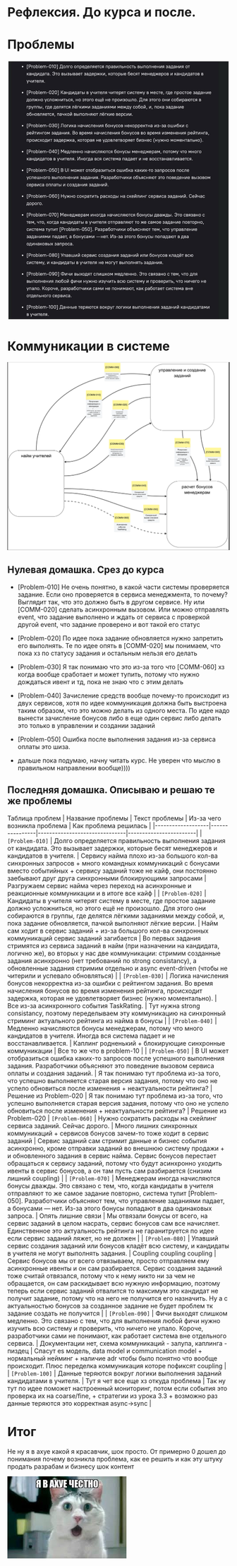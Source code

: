 # Рефлексия. До курса и после. 

# Проблемы
![image](./assets/problems.jpg)

# Коммуникации в системе
![image](./assets/comm.png)

## Нулевая домашка. Срез до курса

* [Problem-010] Не очень понятно, в какой части системы проверяется задание. Если оно проверяется в сервиса менеджмента, то почему? Выглядит так, что это должно быть в другом сервисе. Ну или [COMM-020] сделать асинхронным вызовом. Или можно отправлять event, что задание выполнено и ждать от сервиса с проверкой другой event, что задание проверено и вот такой его статус

* [Problem-020] По идее пока задание обновляется нужно запретить его выполнять. Те по идее опять в [COMM-020] мы понимаем, что пока хз по статусу задания и остальным нельзя его делать

* [Problem-030] Я так понимаю что это из-за того что [COMM-060] хз когда вообще сработает и может тупить, потому что нужно дождаться ивент и тд, пока не знаю что с этим делать

* [Problem-040] Зачисление средств вообще почему-то происходит из двух сервисов, хотя по идее коммуникация должна быть выстроена таким образом, что это можно делать из одного места. По идее надо вынести зачисление бонусов либо в еще один сервис либо делать это только в управлении и создании заданий

* [Problem-050] Ошибка после выполнения задания из-за сервиса оплаты это шиза.

* дальше пока подумаю, начну читать курс. Не уверен что мыслю в правильном направлении вообще))))

## Последняя домашка. Описываю и решаю те же проблемы


Таблица проблем
| Название проблемы | Текст проблемы | Из-за чего возникла проблема | Как проблема решилась |
|-------------------|----------------|-------------------------------|------------------------|
| `[Problem-010]`   | Долго определяется правильность выполнения задания от кандидата. Это вызывает задержки, которые бесят менеджеров и кандидатов в учителя. | Сервису найма плохо из-за большого кол-ва синхронных запросов + много командных коммуникаций с бонусами вместо событийных + сервису заданий тоже не кайф, они постоянно заебывают друг друга синхронными блокирующими запросами                               | Разгружаем сервис найма через переход на асинхронные и реакционные коммуникации и в итоге все кайф                       |
| `[Problem-020]`   | Кандидаты в учителя читерят систему в месте, где простое задание должно усложниться, но этого ещё не произошло. Для этого они собираются в группы, где делятся лёгкими заданиями между собой, и, пока задание обновляется, пачкой выполняют лёгкие версии. | Найм сам ходит в сервис заданий + из-за большого кол-ва синхронных коммуникаций сервис заданий загибается                              | Во первых задания стримятся из сервиса заданий в найм (при назначении на кандидата, логично же), во вторых у нас две коммуникации: стримим созданные задания асинхронно (нет требований по strong consistancy), а обновленные задания стримим отдельно и async event-driven (чтобы не читерили и успевало обновляться)                       |
| `[Problem-030]`   | Логика начисления бонусов некорректна из-за ошибки с рейтингом задания. Во время начисления бонусов во время изменения рейтинга, происходит задержка, которая не удовлетворяет бизнес (нужно моментально). | Все из-за асинхронного события TaskRating.                               |  Тут нужна strong consistancy, поэтому переделываем эту коммуникацию на синхронный стриминг актуального рейтинга из найма в бонусы                       |
| `[Problem-040]`   | Медленно начисляются бонусы менеджерам, потому что много кандидатов в учителя. Иногда вся система падает и не восстанавливается. | Каплинг родненький + блокирующие синхронные коммуникации                              | Все то же что в problem-10                       |
| `[Problem-050]`   | В UI может отобразиться ошибка каких-то запросов после успешного выполнения задания. Разработчики объясняют это поведение вызовом сервиса оплаты и создания заданий. | Я так понимаю тут проблема из-за того, что успешно выполняется старая версия задания, потому что оно не успело обновиться после изменения + неактуальности рейтинга?                     | Решение из Problem-020                               | Я так понимаю тут проблема из-за того, что успешно выполняется старая версия задания, потому что оно не успело обновиться после изменения + неактуальности рейтинга?                     | Решение из Problem-020 
| `[Problem-060]`   | Нужно сократить расходы на скейлинг сервиса заданий. Сейчас дорого. | Много лишних синхронных коммуникаций + сервисов бонусов зачем-то тоже ходит в сервис заданий                             | Сервис заданий сам стримит данные и бизнес события асинхронно, кроме отправки заданий во внешнюю систему продажи +  и обновленного задания в сервис найма. Сервис бонусов перестает обращаться к сервису заданий, потому что будут асинхронно уходить ивенты в сервис бонусов, а он там пусть сам разбирается (снизим лишний coupling)                      |
| `[Problem-070]`   | Менеджерам иногда начисляются бонусы дважды. Это связано с тем, что, когда кандидаты в учителя отправляют то же самое задание повторно, система тупит [Problem-050]. Разработчики объясняют тем, что управление заданиями падает, а бонусами — нет. Из-за этого бонусы попадают в два одинаковых запроса. |  Опять лишние связи                              | Мы отвязали бонусы от всего, на сервис заданий в целом насрать, сервис бонусов сам все начисляет. Единственное это актуальность рейтинга не гаранитруется по идее если сервис заданий ляжет, но не должен                        |
| `[Problem-080]`   | Упавший сервис создания заданий или бонусов кладёт всю систему, и кандидаты в учителя не могут выполнять задания. | Coupling coupling coupling                              | Сервис бонусов мы от всего отвязываем, просто отправляем ему асинхронные ивенты и он сам разбирается. Сервис создания заданий тоже считай отвязался, потому что к нему никто ни за чем не обращается, он сам раскидывает всю нужную информацию, поэтому теперь если сервис заданий отвалится то максимум это кандидат не получит задание, потому что на него не получится его назначить. Ну а с актуальностью бонусов за созданное задание не будет проблем тк задание создать не получится                       |
| `[Problem-090]`   | Фичи выходят слишком медленно. Это связано с тем, что для выполнения любой фичи нужно изучить всю систему и проверить, что ничего не упало. Короче, разработчики сами не понимают, как работает система вне отдельного сервиса. | Документации нет, схема коммуникаций - залупа, каплинга - пиздец                              | Спасут es модель, data model и communication model + нормальный нейминг + наличие adr чтобы было понятно что вообще происходит. Плюс переделка коммуникация которе пофиксят coupling                      |
| `[Problem-100]`   | Данные теряются вокруг логики выполнения заданий кандидатами в учителя. |  Тут я чет все еще хз откуда проблема                             | Так ну тут по идее поможет настроенный мониторинг, потом если события это проверка их на coarse/fine, + стратегии из урока 3.3 + возможно раз данные теряются это корректная async->sync                       |

# Итог
Не ну я в ахуе какой я красавчик, шок просто. От примерно 0 дошел до понимания почему возникла проблема, как ее решить и как эту штуку продать разрабам и бизнесу шок контент

![image](./meme/ahui.jpeg)
